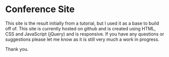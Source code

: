 <h1>Conference Site</h1>

This site is the result initially from a tutorial, but I used it as a base to build off of. This site is currently hosted on github and is created using HTML, CSS and JavaScript (jQuery) and is responsive. If you have any questions or suggestions please let me know as it is still very much a work in progress.

Thank you.
